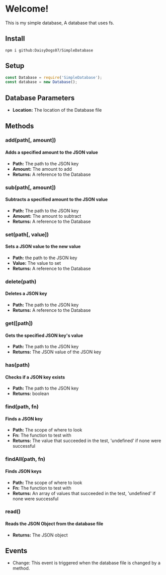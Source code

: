 # Welcome!
This is my simple database, A database that uses fs.

## Install
```console
npm i github:DaisyDogs07/SimpleDatabase
```

## Setup
```js
const Database = require('SimpleDatabase');
const database = new Database();
```

## Database Parameters
* **Location:** The location of the Database file

## Methods
### add(path\[, amount\])
#### Adds a specified amount to the JSON value
* **Path:** The path to the JSON key
* **Amount:** The amount to add
* **Returns:** A reference to the Database

### sub(path\[, amount\])
#### Subtracts a specified amount to the JSON value
* **Path:** The path to the JSON key
* **Amount:** The amount to subtract
* **Returns:** A reference to the Database

### set(path\[, value\])
#### Sets a JSON value to the new value
* **Path:** the path to the JSON key
* **Value:** The value to set
* **Returns:** A reference to the Database

### delete(path)
#### Deletes a JSON key
* **Path:** The path to the JSON key
* **Returns:** A reference to the Database

### get(\[path\])
#### Gets the specified JSON key's value
* **Path:** The path to the JSON key
* **Returns:** The JSON value of the JSON key

### has(path)
#### Checks if a JSON key exists
* **Path:** The path to the JSON key
* **Returns:** boolean

### find(path, fn)
#### Finds a JSON key
* **Path:** The scope of where to look
* **Fn:** The function to test with
* **Returns:** The value that succeeded in the test, 'undefined' if none were successful

### findAll(path, fn)
#### Finds JSON keys
* **Path:** The scope of where to look
* **Fn:** The function to test with
* **Returns:** An array of values that succeeded in the test, 'undefined' if none were successful

### read()
#### Reads the JSON Object from the database file
* **Returns:** The JSON object

## Events
* Change: This event is triggered when the database file is changed by a method.
